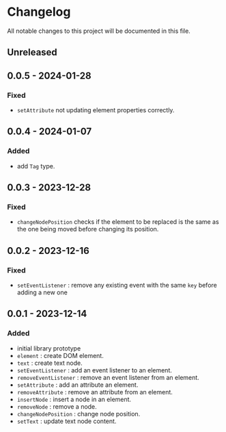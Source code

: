# Changelog

All notable changes to this project will be documented in this file.

## Unreleased

## 0.0.5 - 2024-01-28
### Fixed
- `setAttribute` not updating element properties correctly.

## 0.0.4 - 2024-01-07
### Added
- add `Tag` type.

## 0.0.3 - 2023-12-28
### Fixed
- `changeNodePosition` checks if the element to be replaced is the same as the one being moved before changing its position.

## 0.0.2 - 2023-12-16
### Fixed
- `setEventListener` : remove any existing event with the same `key` before adding a new one

## 0.0.1 - 2023-12-14
### Added
- initial library prototype
- `element` : create DOM element.
- `text` : create text node.
- `setEventListener` : add an event listener to an element.
- `removeEventListener` : remove an event listener from an element.
- `setAttribute` : add an attribute an element.
- `removeAttribute` : remove an attribute from an element.
- `insertNode` : insert a node in an element.
- `removeNode` : remove a node.
- `changeNodePosition` : change node position.
- `setText` : update text node content.
